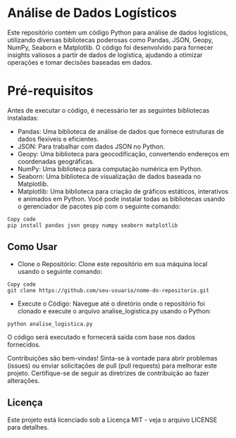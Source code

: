 # Análise de Dados Logísticos
Este repositório contém um código Python para análise de dados logísticos, utilizando diversas bibliotecas poderosas como Pandas, JSON, Geopy, NumPy, Seaborn e Matplotlib. O código foi desenvolvido para fornecer insights valiosos a partir de dados de logística, ajudando a otimizar operações e tomar decisões baseadas em dados.

# Pré-requisitos
Antes de executar o código, é necessário ter as seguintes bibliotecas instaladas:

- Pandas: Uma biblioteca de análise de dados que fornece estruturas de dados flexíveis e eficientes.
- JSON: Para trabalhar com dados JSON no Python.
- Geopy: Uma biblioteca para geocodificação, convertendo endereços em coordenadas geográficas.
- NumPy: Uma biblioteca para computação numérica em Python.
- Seaborn: Uma biblioteca de visualização de dados baseada no Matplotlib.
- Matplotlib: Uma biblioteca para criação de gráficos estáticos, interativos e animados em Python.
Você pode instalar todas as bibliotecas usando o gerenciador de pacotes pip com o seguinte comando:

```
Copy code
pip install pandas json geopy numpy seaborn matplotlib
```
## Como Usar
- Clone o Repositório: Clone este repositório em sua máquina local usando o seguinte comando:

```
Copy code
git clone https://github.com/seu-usuario/nome-do-repositorio.git
```
- Execute o Código: Navegue até o diretório onde o repositório foi clonado e execute o arquivo analise_logistica.py usando o Python:
```
python analise_logistica.py
```
O código será executado e fornecerá saída com base nos dados fornecidos.

Contribuições são bem-vindas! Sinta-se à vontade para abrir problemas (issues) ou enviar solicitações de pull (pull requests) para melhorar este projeto. Certifique-se de seguir as diretrizes de contribuição ao fazer alterações.

## Licença
Este projeto está licenciado sob a Licença MIT - veja o arquivo LICENSE para detalhes.

